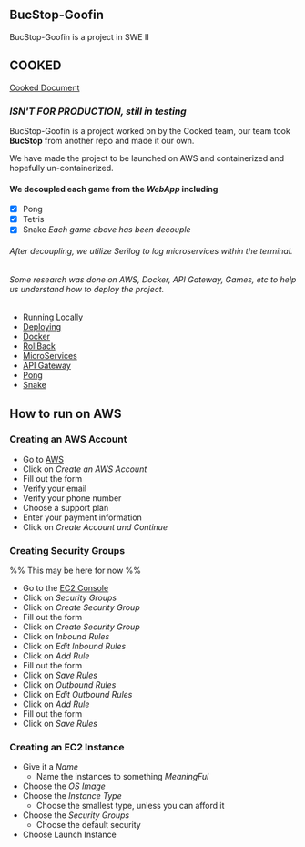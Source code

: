 ## BucStop-Goofin 
BucStop-Goofin is a project in SWE II 
## COOKED
[Cooked Document](https://docs.google.com/document/d/1pb71CN0g1qTX_UeYtdQbtx5hV6SlRyxDWjgN2buedjY/edit?tab=t.0) 
### *ISN'T FOR PRODUCTION, still in __testing__*
BucStop-Goofin is a project worked on by the Cooked team, 
our team took __BucStop__ from another repo and made it our own.

We have made the project to be launched on AWS and containerized and hopefully un-containerized. 
#### We decoupled each game from the _WebApp_ including 
- [x]  Pong 
- [x]  Tetris
- [x]  Snake
 *Each game above has been decouple* 
###### After decoupling, we utilize *Serilog* to log microservices within the terminal.

###### Some research was done on *AWS*, *Docker*, *API Gateway*, Games, etc to help us understand how to deploy the project.
- [Running Locally](https://docs.google.com/document/d/1gfUpjZNfqWyv1ohUW1IaS8fOhXp0hOx6tFQVXBADa8Q/edit?tab=t.0#heading=h.i67lbvpl08r4) 
- [Deploying](https://docs.google.com/document/d/1vDSmWI5piwHRP1R2fOEEBvh1zYa7jaa6UImI4XudnF4/edit?tab=t.0) 
- [Docker](https://docs.google.com/document/d/1_GlCmkd07uP36IxxsrnldZhiv-XDSLKP3EsULuhrdZw/edit?tab=t.0) 
- [RollBack](https://docs.google.com/document/d/11LTixLWicBxM4XUPWyNRi4D5uFsL58xRFvQ-kOm0b9s/edit?tab=t.0) 
- [MicroServices](https://docs.google.com/document/d/1614BGhXJ8EkGg9p286xH0KazdWtSf83aGFW192Is-DI/edit?tab=t.0) 
- [API Gateway](https://docs.google.com/document/d/1m4LJcpHr9dqxSf33VF9SAhiMYU3Rd17kk7AoJd5ukFE/edit?tab=t.0) 
- [Pong](https://docs.google.com/document/d/1p3vGfpwckIeig31hPE6NhEbn-q6HuiRuU59Wvp2wYyw/edit?tab=t.0) 
- [Snake](https://docs.google.com/document/d/10CIT4dCT5HjELWwAzcDBQZmu4N5H0FfeM87feEdGc6w/edit?tab=t.0) 
## How to run on AWS
### Creating an AWS Account
- Go to [AWS](https://aws.amazon.com/)
- Click on *Create an AWS Account*
- Fill out the form
- Verify your email
- Verify your phone number
- Choose a support plan
- Enter your payment information
- Click on *Create Account and Continue*

### Creating Security Groups
%% This may be here for now %%
- Go to the [EC2 Console](https://console.aws.amazon.com/ec2/v2/home)
- Click on *Security Groups*
- Click on *Create Security Group*
- Fill out the form
- Click on *Create Security Group*
- Click on *Inbound Rules*
- Click on *Edit Inbound Rules*
- Click on *Add Rule*
- Fill out the form
- Click on *Save Rules*
- Click on *Outbound Rules*
- Click on *Edit Outbound Rules*
- Click on *Add Rule*
- Fill out the form
- Click on *Save Rules*
### Creating an EC2 Instance
- Give it a *Name*
	- Name the instances to something *MeaningFul*	
- Choose the *OS Image* 
- Choose the *Instance Type*
	- Choose the smallest type, unless you can afford it
- Choose the *Security Groups*
	- Choose the default security
- Choose Launch Instance